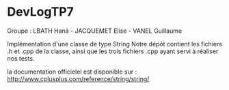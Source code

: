 # DevLogTP7
Groupe : LBATH Hanâ - JACQUEMET Elise - VANEL Guillaume

Implémentation d'une classe de type String
Notre dépôt contient les fichiers .h et .cpp de la classe,
ainsi que les trois fichiers .cpp ayant servi à réaliser nos tests.

la documentation officielel est disponible sur :
http://www.cplusplus.com/reference/string/string/
